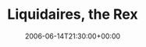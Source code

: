 ---
templateKey: event
guid: 0893446b-6eab-11ea-99c5-002590d1d1b0
date: 2006-06-14T21:30:00+00:00
eventTime: '9:30pm'
title: Liquidaires, the Rex
artist: Liquidaires
city: Toronto
venue: the Rex
group: Tim Shia
guests: Chris Wilson, Geordie Haley, Pat Carey
---